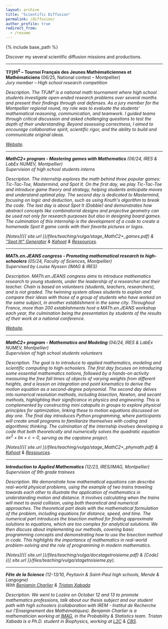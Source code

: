 ```yaml
---
layout: archive
title: "Scientific Diffusion"
permalink: /diffusion/
author_profile: true
redirect_from:
  - /resume
---
```


{% include base_path %}

Discover my several scientific diffusion missions and productions.

***

<b> $\mathbb{T}\mathbb{F}\mathbb{J}\mathbb{M}^2$ – Tournoi Français des Jeunes Mathématiciennes et Mathématiciens </b> (06/25, National contest – Montpellier)  
<i> Jury member – High school research competition <i>

<i>Description. </i> The TFJM² is a national math tournament where high school students investigate open-ended research problems over several months and present their findings through oral defenses. As a jury member for the Montpellier regional round, my role was to evaluate the students' mathematical reasoning, communication, and teamwork. I guided teams through critical discussion and asked challenging questions to test the depth of their understanding. Beyond assessing correctness, I aimed to encourage collaborative spirit, scientific rigor, and the ability to build and communicate original ideas.

[Website](https://tfjm.org).

***

<b> MathC2+ program - Mastering games with Mathematics </b> (06/24, IRES & LabEx NUMEV, Montpellier) <br>
<i> Supervision of high school students interns </i> 

<i> Description. </i> The internship explores the math behind three popular games: Tic-Tac-Toe, Mastermind, and Spot It. On the first day, we play Tic-Tac-Toe and introduce game theory and strategy, helping students anticipate moves and understand optimal play. The second day is dedicated to Mastermind, focusing on logic and deduction, such as using Knuth's algorithm to break the code. The last day is about Spot It (Dobble) and demonstrates how abstract concepts like combinatorial designs and projective geometry can be used not only for research purposes but also in designing board games. The culmination of this internship is the development of a code to create a homemade Spot It game cards with their favorite pictures or logos.

[Notes]({{ site.url }}/files/teaching/vulga/stage_MathC2+_games.pdf) & ["Spot It!" Generator](https://drive.google.com/drive/folders/1-um0e3o-2jZF2PzBVca9z0-1Gwa3b0Vv?usp=share_link) & [Kahoot](https://create.kahoot.it/share/mathc2-estimations-d-ordres-de-grandeurs/3dbf92e4-0b4d-428b-8b47-6fda6a234c90) & [Ressources](https://drive.google.com/drive/folders/17NNeur7VTuKg8do4X6xbIorIVkiRFRHQ?usp=share_link).

***

<b> MATh.en.JEANS congress - Promoting mathematical research to high-schoolers </b> (05/24, Faculty of Sciences, Montpellier) <br>
<i> Supervised by Louise Nyssen (IMAG & IRES) </i> 

<i> Description. </i> MATh.en.JEANS congress aims to introduce mathematics research to young students, under the leadership of a researcher and their teacher. Chain is based on volunteers (students, teachers, researchers), and is not graded. The twinning system allows students to explain and compare their ideas with those of a group of students who have worked on the same subject, in another establishment in the same city. Throughout France, more than 200 establishments host a MATh.en.JEANS workshop each year, the culmination being the presentation by students of the results of their work at a national conference.

[Website](https://www.mathenjeans.fr/Congres2024/Montpellier).

***

<b> MathC2+ program - Mathematics and Modeling </b> (04/24, IRES & LabEx NUMEV, Montpellier) <br>
<i> Supervision of high school students volunteers </i> 

<i> Description. </i> The goal is to introduce to applied mathematics, modeling and scientific computing to high-schoolers. The first day focuses on introducing some essential mathematics notions, followed by a hands-on activity measuring the free fall times of objects of varying weights from different heights, and a lesson on integration and point kinematics to derive the motion equation as a second-degree polynomial. The second day delves into numerical resolution methods, including bisection, Newton, and secant methods, highlighting their significance in physics and engineering. This is complemented by constructing mini catapults in groups to explore physical principles for optimization, linking these to motion equations discussed on day one. The final day introduces Python programming, where participants will create small programs to familiarize themselves with coding and algorithmic thinking. The culmination of the internship involves developing a code that both theoretically and numerically solves the quadratic equation $ax^2 + bx + c = 0$, serving as the capstone project.

[Notes]({{ site.url }}/files/teaching/vulga/stage_MathC2+_phymath.pdf) & [Kahoot](https://create.kahoot.it/share/mathc2-estimations-d-ordres-de-grandeurs/3dbf92e4-0b4d-428b-8b47-6fda6a234c90) & [Ressources](https://drive.google.com/drive/folders/17mKAO9z5WmKf6Ay4QbG2_Txv-a8TvGIz?usp=share_link).

***

<b> Introduction to Applied Mathematics </b> (12/23, IRES/IMAG, Montpellier) <br>
<i> Supervision of 9th grade trainees </i> 

<i> Description. </i> We demonstrate how mathematical equations can describe real-world physical problems, using the example of two trains traveling towards each other to illustrate the application of mathematics in understanding motion and distance. It involves calculating when the trains will meet to avoid collision, using both theoretical and numerical approaches. The theoretical part deals with the mathematical formulation of the problem, including equations for distance, speed, and time. The numerical part introduces the bisection method for finding approximate solutions to equations, which are too complex for analytical solutions.
We then discuss about implementing our methods, covering basic programming concepts and demonstrating how to use the bisection method in code. This highlights the importance of mathematics in real-world problem-solving and the role of programming in modern mathematics.

[Notes]({{ site.url }}/files/teaching/vulga/docstagetroisieme.pdf) & [Code]({{ site.url }}/files/teaching/vulga/stagetroisieme.py).

***
<b> Fête de la Science </b> (12-13/10, Peytavin & Saint-Paul high schools, Mende & Langogne) <br>
<i> With [Benjamin Charlier](https://imag.umontpellier.fr/~charlier/index.php?page=index) & [Tristan Xabada](https://www.cbs.cnrs.fr/index.php/fr/personnel?PERS=Tristan%20Xabada)</i> 

<i> Description. </i> We went to Lozère on October 12 and 13 to promote mathematics professions, talk about our thesis subject and our student path with high schoolers (collaboration with IREM - Institut de Recherche sur l'Enseignement des Mathématiques). Benjamin Charlier is a mathematician working at [IMAG](https://imag.umontpellier.fr), in the Probability & Statistics team. Tristan Xabada is a Ph.D. student in Biophysics, working at [L2C](https://coulomb.umontpellier.fr) & [CBS](https://www.cbs.cnrs.fr/index.php/fr/).
